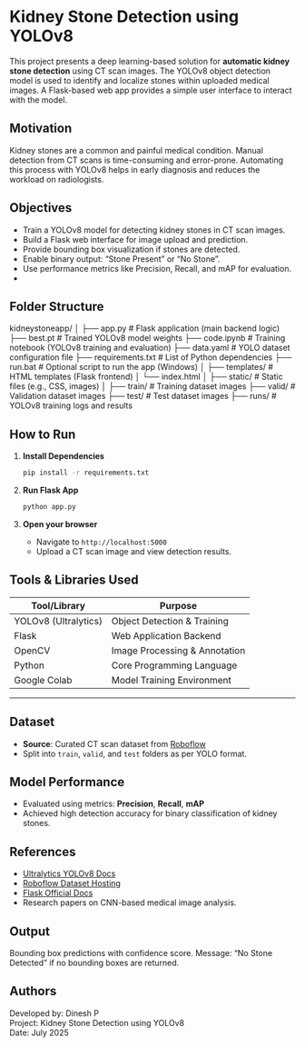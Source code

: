 # Kidney Stone Detection using YOLOv8

This project presents a deep learning-based solution for **automatic kidney stone detection** using CT scan images.
The YOLOv8 object detection model is used to identify and localize stones within uploaded medical images.
A Flask-based web app provides a simple user interface to interact with the model.

## Motivation

Kidney stones are a common and painful medical condition.
Manual detection from CT scans is time-consuming and error-prone. 
Automating this process with YOLOv8 helps in early diagnosis and reduces the workload on radiologists.

##  Objectives
- Train a YOLOv8 model for detecting kidney stones in CT scan images.
- Build a Flask web interface for image upload and prediction.
- Provide bounding box visualization if stones are detected.
- Enable binary output: “Stone Present” or “No Stone”.
- Use performance metrics like Precision, Recall, and mAP for evaluation.
- 
##  Folder Structure

kidneystoneapp/
│
├── app.py                  # Flask application (main backend logic)
├── best.pt                 # Trained YOLOv8 model weights
├── code.ipynb              # Training notebook (YOLOv8 training and evaluation)
├── data.yaml               # YOLO dataset configuration file
├── requirements.txt        # List of Python dependencies
├── run.bat                 # Optional script to run the app (Windows)
│
├── templates/              # HTML templates (Flask frontend)
│   └── index.html
│
├── static/                 # Static files (e.g., CSS, images)
│
├── train/                  # Training dataset images
├── valid/                  # Validation dataset images
├── test/                   # Test dataset images
├── runs/                   # YOLOv8 training logs and results

##  How to Run

1. **Install Dependencies**
   ```bash
   pip install -r requirements.txt
   ```

2. **Run Flask App**
   ```bash
   python app.py
   ```

3. **Open your browser**
   - Navigate to `http://localhost:5000`
   - Upload a CT scan image and view detection results.



##  Tools & Libraries Used

| Tool/Library     | Purpose                         |
|------------------|----------------------------------|
| YOLOv8 (Ultralytics) | Object Detection & Training     |
| Flask            | Web Application Backend         |
| OpenCV           | Image Processing & Annotation   |
| Python           | Core Programming Language       |
| Google Colab     | Model Training Environment      |

---

##  Dataset

- **Source**: Curated CT scan dataset from [Roboflow](https://roboflow.com)
- Split into `train`, `valid`, and `test` folders as per YOLO format.


##  Model Performance

- Evaluated using metrics: **Precision**, **Recall**, **mAP**
- Achieved high detection accuracy for binary classification of kidney stones.



##  References

- [Ultralytics YOLOv8 Docs](https://docs.ultralytics.com)
- [Roboflow Dataset Hosting](https://roboflow.com)
- [Flask Official Docs](https://flask.palletsprojects.com)
- Research papers on CNN-based medical image analysis.



##  Output

 Bounding box predictions with confidence score.
 Message: “No Stone Detected” if no bounding boxes are returned.



## Authors

Developed by: Dinesh P  
Project: Kidney Stone Detection using YOLOv8  
Date: July 2025

